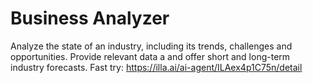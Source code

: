 # Business Analyzer
Analyze the state of an industry, including its trends, challenges and opportunities. Provide relevant data a and offer short and long-term industry forecasts. 
Fast try: https://illa.ai/ai-agent/ILAex4p1C75n/detail
